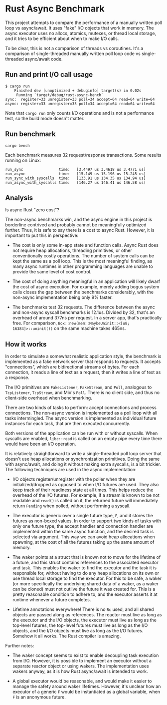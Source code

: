 # Rust Async Benchmark

This project attempts to compare the performance of a manually written poll loop vs async/await. It uses "fake" I/O objects that work in memory. The async executor uses no allocs, atomics, mutexes, or thread local storage, and it tries to be efficient about when to make I/O calls.

To be clear, this is not a comparison of threads vs coroutines. It's a comparison of single-threaded manually written poll loop code vs single-threaded async/await code.

## Run and print I/O call usage

```
$ cargo run
    Finished dev [unoptimized + debuginfo] target(s) in 0.02s
     Running `target/debug/rust-async-bench`
sync:  register=33 unregister=33 poll=34 accept=64 read=64 write=64
async: register=33 unregister=33 poll=34 accept=64 read=64 write=64
```

Note that `cargo run` only counts I/O operations and is not a performance test, so the build mode doesn't matter.

## Run benchmark

```
cargo bench
```

Each benchmark measures 32 request/response transactions. Some results running on Linux:

```
run_sync                time:   [3.4497 us 3.4618 us 3.4771 us]
run_async               time:   [15.149 us 15.196 us 15.245 us]
run_sync_with_syscalls  time:   [133.91 us 134.35 us 134.94 us]
run_async_with_syscalls time:   [146.27 us 146.41 us 146.58 us]
```

## Analysis

Is async Rust "zero cost"?

The non-async benchmarks win, and the async engine in this project is borderline contrived and probably cannot be meaningfully optimized further. Thus, it is safe to say there is a cost to async Rust. However, it is important to put this in perspective:

* The cost is only some in-app state and function calls. Async Rust does not require heap allocations, threading primitives, or other conventionally costly operations. The number of system calls can be kept the same as a poll loop. This is the most meaningful finding, as many async runtimes in other programming languages are unable to provide the same level of cost control.

* The cost of doing anything meaningful in an application will likely dwarf the cost of async execution. For example, merely adding bogus system calls closes the gap between the benchmarks considerably, with the non-async implementation being only 9% faster.

* The benchmarks test 32 requests. The difference between the async and non-async syscall benchmarks is 12.1us. Divided by 32, that's an overhead of around 377ns per request. In a server app, that's practically free. For comparison, `Box::new(mem::MaybeUninit::<[u8; 16384]>::uninit())` on the same machine takes 465ns.

## How it works

In order to simulate a somewhat realistic application style, the benchmark is implemented as a fake network server that responds to requests. It accepts "connections", which are bidirectional streams of bytes. For each connection, it reads a line of text as a request, then it writes a line of text as a response.

The I/O primitives are `FakeListener`, `FakeStream`, and `Poll`, analogous to `TcpListener`, `TcpStream`, and Mio's `Poll`. There is no client side, and thus no client-side overhead when benchmarking.

There are two kinds of tasks to perform: accept connections and process connections. The non-async version is implemented as a poll loop with all tasks intermingled. The async version is implemented as individual future instances for each task, that are then executed concurrently.

Both versions of the application can be run with or without syscalls. When syscalls are enabled, `libc::read` is called on an empty pipe every time there would have been an I/O operation.

It is relatively straightforward to write a single-threaded poll loop server that doesn't use heap allocations or synchronization primitives. Doing the same with async/await, and doing it without making extra syscalls, is a bit trickier. The following techniques are used in the async implementation:

* I/O objects register/unregister with the poller when they are initialized/dropped as opposed to when I/O futures are used. They also keep track of their readiness state at all times. This helps reduce the overhead of the I/O futures. For example, if a stream is known to be not readable and `read()` is called on it, the returned future will immediately return `Pending` when polled, without performing a syscall.

* The executor is generic over a single future type, `F`, and it stores the futures as non-boxed values. In order to support two kinds of tasks with only one future type, the accept handler and connection handler are implemented within the same async function, and the desired task is selected via argument. This way we can avoid heap allocations when spawning, at the cost of all the futures taking up the same amount of memory.

* The waker points at a struct that is known not to move for the lifetime of a future, and this struct contains references to the associated executor and task. This enables the waker to find the executor and the task it is responsible for, without having to do any heap allocations on its own or use thread local storage to find the executor. For this to be safe, a waker (or more specifically the underlying shared data of a waker, as a waker can be cloned) must not outlive the future it was created for. This is a pretty reasonable condition to adhere to, and the executor asserts it at runtime whenever a future completes.

* Lifetime annotations everywhere! There is no `Rc` used, and all shared objects are passed along as references. The reactor must live as long as the executor and the I/O objects, the executor must live as long as the top-level futures, the top-level futures must live as long as the I/O objects, and the I/O objects must live as long as the I/O futures. Somehow it all works. The Rust compiler is amazing.

Further notes:

* The waker concept seems to exist to enable decoupling task execution from I/O. However, it is possible to implement an executor without a separate reactor object or using wakers. The implementation uses wakers anyway, as it is how Rust async/await is intended to work.

* A global executor would be reasonable, and would make it easier to manage the safety around waker lifetimes. However, it's unclear how an executor of a generic `F` would be instantiated as a global variable, when `F` is an anonymous future.
